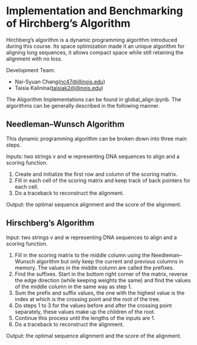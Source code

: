 # Implementation and Benchmarking of Hirchberg’s Algorithm

Hirchberg’s algorithm is a dynamic programming algorithm introduced during this course. Its space optimization made it an unique algorithm for aligning long sequences, it allows compact space while still retaining the alignment with no loss. 

Development Team:
- Nai-Syuan Chang(nc47@illinois.edu)
- Taisia Kalinina(taisiak2@illinois.edu)


The Aligorithm Implementations can be found in global_align.ipynb. The algorithms can be generally described in the following manner. 
## Needleman–Wunsch Algorithm
This dynamic programming algorithm can be broken down into three main steps. 

Inputs: two strings v and w representing DNA sequences to align and a scoring function. 
1. Create and initialize the first row and column of the scoring matrix. 
2. Fill in each cell of the scoring matrix and keep track of back pointers for each cell. 
3. Do a traceback to reconstruct the alignment.
   
Output: the optimal sequence alignment and the score of the alignment.

## Hirschberg’s Algorithm 
Input: two strings v and w representing DNA sequences to align and a scoring function. 
1. Fill in the scoring matrix to the middle column using the Needleman–Wunsch algorithm but only keep the current and previous columns in memory. The values in the middle column are called the prefixes.    
2. Find the suffixes. Start in the bottom right corner of the matrix, reverse the edge direction (while keeping weights the same) and find the values of the middle column in the same way as step 1.  
3. Sum the prefix and suffix values, the one with the highest value is the index at which is the crossing point and the root of the tree.  
4. Do steps 1 to 3 for the values before and after the crossing point separately, these values make up the children of the root. 
5. Continue this process until the lengths of the inputs are 1. 
6. Do a traceback to reconstruct the alignment.
   
Output: the optimal sequence alignment and the score of the alignment. 

